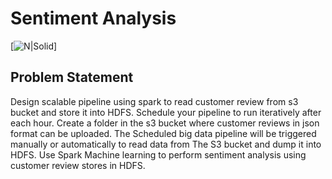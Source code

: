 # Sentiment Analysis


[![N|Solid](https://www.kdnuggets.com/wp-content/uploads/mayo_sent_analysis_fastapi_transformers-0.jpg)]

## Problem Statement

Design scalable pipeline using spark to read customer review from s3 bucket and store it into HDFS. Schedule your pipeline to run iteratively after each hour.
Create a folder in the s3 bucket where customer reviews in json format can be uploaded. The Scheduled big data pipeline will be triggered manually or automatically to read data from The S3 bucket and dump it into HDFS.
Use Spark Machine learning to perform sentiment analysis using customer review stores in HDFS.
